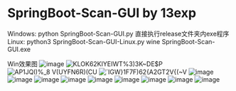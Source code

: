 # SpringBoot-Scan-GUI by 13exp

Windows: 
python SpringBoot-Scan-GUI.py
直接执行release文件夹内exe程序
Linux:
python3 SpringBoot-Scan-GUI-Linux.py
wine SpringBoot-Scan-GUI.exe

Win效果图
![image](https://user-images.githubusercontent.com/73600604/218084766-53e823cd-4104-4bf4-a721-39b9006e38ec.png)
![KLOK62KIYEIWT%3)3K~DE$P](https://user-images.githubusercontent.com/73600604/217857851-96feb5d2-5bbd-47fd-ae77-b6c72b69b6de.png)
![AP1JQI)%_8 V(UYFN6R)(CU](https://user-images.githubusercontent.com/73600604/217857881-5528e4f9-e205-493e-94e3-f0dbfc1b2eaf.jpg)
![`IGW}1F7F)62{A2GT2V{(~V](https://user-images.githubusercontent.com/73600604/217857897-7005b367-7cb5-445d-8973-a54856091533.png)
![image](https://user-images.githubusercontent.com/73600604/217829048-4598eaae-8e42-4cd6-b49f-097baf494008.png)
![image](https://user-images.githubusercontent.com/73600604/217829131-ed97a2e3-63c8-48b6-8c9f-279ec91479c7.png)
![image](https://user-images.githubusercontent.com/73600604/217829166-0d317a25-99cf-448b-860b-4df5eb8391ad.png)
![image](https://user-images.githubusercontent.com/73600604/217829196-6fdca5d3-8e17-492b-a73a-45dafa9cdc2f.png)
![image](https://user-images.githubusercontent.com/73600604/217829228-12407406-014a-44fe-8588-274b7d063733.png)
![image](https://user-images.githubusercontent.com/73600604/217829265-5ac44e72-0285-4a36-93a8-3798ef99d866.png)
![image](https://user-images.githubusercontent.com/73600604/217829313-6cb66e2e-35dc-4956-bb3f-5c537d00087b.png)
![image](https://user-images.githubusercontent.com/73600604/217829345-fc1e0e84-b364-479a-b020-cadcaa26deea.png)
![image](https://user-images.githubusercontent.com/73600604/217829366-6df62681-1071-4de2-9651-b9a3b537ecb5.png)
